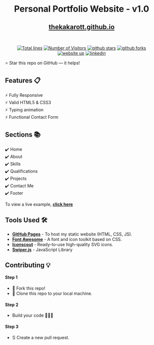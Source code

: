 <div align="center">

<h1>Personal Portfolio Website - v1.0</h1>

<h2>
  <a href="https://thekakarott.github.io/">thekakarott.github.io</a>
</h2>


<br/>

<a href="https://github.com/thekakarott/thekakarott.github.io"><img src="https://sloc.xyz/github/thekakarott/thekakarott.github.io" alt="Total lines"></a>
<a href="https://github.com/thekakarott/thekakarott.github.io"><img src="https://visitor-badge.laobi.icu/badge?page_id=thekakarott/thekakarott.github.io" alt="Number of Visitors"></a>
<a href="https://github.com/thekakarott/thekakarott.github.io/stargazers"><img src="https://img.shields.io/github/stars/thekakarott/thekakarott.github.io" alt="github stars"></a>
<a href="https://github.com/thekakarott/thekakarott.github.io/network/members"><img src="https://img.shields.io/github/forks/thekakarott/thekakarott.github.io" alt="github forks"></a>
<a href="https://thekakarott.github.io/"><img src="https://img.shields.io/badge/website-up-yellow" alt="website up"></a>
<a href="https://www.linkedin.com/in/thekakarott/"><img src="https://img.shields.io/badge/ask%20me-linkedin-1abc9c.svg" alt="linkedin"></a>

</div>

⭐ Star this repo on GitHub — it helps!

## Features 📋

⚡️ Fully Responsive\
⚡️ Valid HTML5 & CSS3\
⚡️ Typing animation\
⚡️ Functional Contact Form

## Sections 📚

✔️ Home\
✔️ About\
✔️ Skills \
✔️ Qualifications \
✔️ Projects\
✔️ Contact Me\
✔️ Footer

To view a live example, **[click here](https://thekakarott.github.io/)**

## Tools Used 🛠️

- [**GitHub Pages**](https://docs.github.com/en/pages) - To host my static website (HTML, CSS, JS).
- [**Font Awesome**](https://fontawesome.com/) - A font and icon toolkit based on CSS.
- [**Iconscout**](https://iconscout.com/unicons) - Ready-to-use high-quality SVG icons.
- [**Swiper.js**](https://swiperjs.com/) - JavaScript Library

## Contributing 💡

#### Step 1

- 🍴 Fork this repo!
- 👯 Clone this repo to your local machine.

#### Step 2

- Build your code 🔨🔨🔨

#### Step 3

- 🔃 Create a new pull request.

